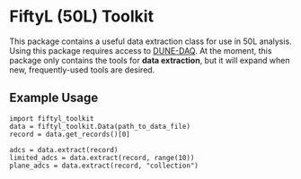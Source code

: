 # FiftyL (50L) Toolkit
This package contains a useful data extraction class for use in 50L analysis. Using this package requires access to [DUNE-DAQ](https://github.com/DUNE-DAQ/daq-release/). At the moment, this package only contains the tools for __data extraction__, but it will expand when new, frequently-used tools are desired.

## Example Usage
```
import fiftyl_toolkit
data = fiftyl_toolkit.Data(path_to_data_file)
record = data.get_records()[0]

adcs = data.extract(record)
limited_adcs = data.extract(record, range(10))
plane_adcs = data.extract(record, "collection")
```
